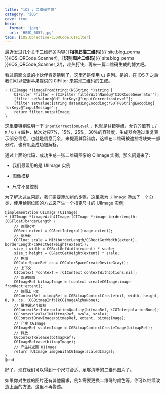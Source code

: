 ```yaml
---
title: "iOS : 二维码生成"
category: "iOS"
cave: true
hero:
  format: 'jpeg'
  url: 'HERO_0057.jpg'
tags: [iOS,Objective-C,QRCode,CIFilter]
---
```

最近发过几个关于二维码的内容( [**相机扫描二维码**]({{ site.blog_perma }}/iOS_QRCode_Scanner/)，[**识别图片二维码**]({{ site.blog_perma }}/iOS_QRCode_Scanner_2/)，趁热打铁，再来一篇二维码生成的博文吧。

看过前面文章的小伙伴肯定猜到了，这里还是使用 `CI` 系列。是的，在 iOS 7 之后我们可以使用苹果提供的 CIFilter 来实现二维码的生成。

```objc
+ (CIImage *)imageFromString:(NSString *)string {
    CIFilter *filter = [CIFilter filterWithName:@"CIQRCodeGenerator"];
    [filter setValue:@"H" forKey:@"inputCorrectionLevel"];
    [filter setValue:[string dataUsingEncoding:NSUTF8StringEncoding] forKey:@"inputMessage"];
    return filter.outputImage;
}
```

这里要特别说明一下 `inputCorrectionLevel` ，也就是纠错等级，允许的值有 `L` / `M` / `Q` / `H` 四种，依次对应7%，15%，25%，30%的容错度，生成器会通过重复表示部分信息，也就是信息冗余，来提高其容错度，这样在二维码被遮挡或缺失一部分时，也有机会成功被解析。

通过上面的代码，成功生成一张二维码图像的 CIImage 实例，那么问题来了:

* 我们最常用的是 UIImage 实例

* 图像模糊

* 尺寸不易控制

为了解决这些问题，我们需要添加新的步骤，这里我为 UIImage 添加了一个分类，使用绘制位图的方式来产生一个指定尺寸的 UIImage 实例:
```objc
@implementation UIImage (CIImage)
+ (UIImage *)imageWithCIImage:(CIImage *)image borderLength:(CGFloat)borderLength {
    // 原图尺寸
    CGRect extent = CGRectIntegral(image.extent);
    // 缩放比
    CGFloat scale = MIN(borderLength/CGRectGetWidth(extent), borderLength/CGRectGetHeight(extent));
    size_t width = CGRectGetWidth(extent) * scale;
    size_t height = CGRectGetHeight(extent) * scale;
    // 色域
    CGColorSpaceRef cs = CGColorSpaceCreateDeviceGray();
    // 上下文
    CIContext *context = [CIContext contextWithOptions:nil];
    // 创建位图
    CGImageRef bitmapImage = [context createCGImage:image fromRect:extent];
    // 位图上下文
    CGContextRef bitmapRef = CGBitmapContextCreate(nil, width, height, 8, 0, cs, (CGBitmapInfo)kCGImageAlphaNone);
    // 属性设定与绘制
    CGContextSetInterpolationQuality(bitmapRef, kCGInterpolationNone);
    CGContextScaleCTM(bitmapRef, scale, scale);
    CGContextDrawImage(bitmapRef, extent, bitmapImage);
    // 产生 CGImage
    CGImageRef scaledImage = CGBitmapContextCreateImage(bitmapRef);
    // 释放
    CGContextRelease(bitmapRef);
    CGImageRelease(bitmapImage);
    // 产生并返回 UIImage
    return [UIImage imageWithCGImage:scaledImage];
}
@end
```

好了，现在我们可以得到一个尺寸合适、足够清晰的二维码图片了。

如果你对生成的图片还有其他需求，例如需要更换二维码的颜色等，你可以继续改造上面的方法，这里不再赘述。
